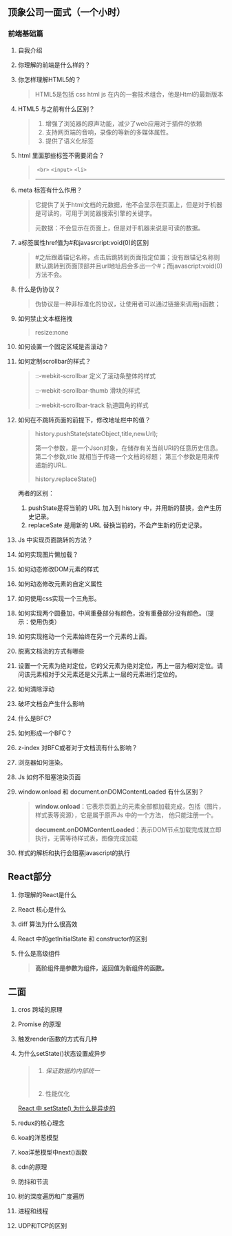 ## 顶象公司一面式（一个小时）

### 前端基础篇

1. 自我介绍

2. 你理解的前端是什么样的？

3. 你怎样理解HTML5的？

   > HTML5是包括 css html js 在内的一套技术组合，他是Html的最新版本

4. HTML5 与之前有什么区别？

   > 1. 增强了浏览器的原声功能，减少了web应用对于插件的依赖
   > 2. 支持网页端的音响，录像的等新的多媒体属性。
   > 3. 提供了语义化标签

5. html 里面那些标签不需要闭合？

   > <img> `<br>` `<input>`  `<li>`  <hr>

6. meta 标签有什么作用？

   > 它提供了关于html文档的元数据，他不会显示在页面上，但是对于机器是可读的，可用于浏览器搜索引擎的关键字。
   >
   > 元数据：不会显示在页面上，但是对于机器来说是可读的数据。

7. a标签属性href值为#和javasrcript:void(0)的区别

   > #之后跟着锚记名称，点击后跳转到页面指定位置；没有跟锚记名称则默认跳转到页面顶部并且url地址后会多出一个#；而javascript:void(0)方法不会。

8. 什么是伪协议？

   > 伪协议是一种非标准化的协议，让使用者可以通过链接来调用js函数； 

9. 如何禁止文本框拖拽

   > resize:none

10. 如何设置一个固定区域是否滚动？

11. 如何定制scrollbar的样式？

    > ::-webkit-scrollbar   定义了滚动条整体的样式
    >
    > ::-webkit-scrollbar-thumb 滑块的样式
    >
    > ::-webkit-scrollbar-track 轨道圆角的样式

12. 如何在不跳转页面的前提下，修改地址栏中的值？

    > history.pushState(stateObject,title,newUrl);
    >
    > 第一个参数，是一个Json对象，在储存有关当前URl的任意历史信息。
    >   第二个参数,title 就相当于传递一个文档的标题；
    >   第三个参数是用来传递新的URL.
    >
    > history.replaceState()

    两者的区别：

    1. pushState是将当前的 URL 加入到 history 中，并用新的替换，会产生历史记录。
    2. replaceSate 是用新的 URL 替换当前的，不会产生新的历史记录。

13. Js 中实现页面跳转的方法？

14. 如何实现图片懒加载？

15. 如何动态修改DOM元素的样式

16. 如何动态修改元素的自定义属性

17. 如何使用css实现一个三角形。

18. 如何实现两个圆叠加，中间重叠部分有颜色，没有重叠部分没有颜色。（提示：使用伪类）

19. 如何实现拖动一个元素始终在另一个元素的上面。

20. 脱离文档流的方式有哪些

21. 设置一个元素为绝对定位，它的父元素为绝对定位，再上一层为相对定位。请问该元素相对于父元素还是父元素上一层的元素进行定位的。

22. 如何清除浮动

23. 破坏文档会产生什么影响

24. 什么是BFC?

25. 如何形成一个BFC？

26. z-index 对BFC或者对于文档流有什么影响？

27. 浏览器如何渲染。

28. Js 如何不阻塞渲染页面

29. window.onload 和 document.onDOMContentLoaded 有什么区别？

    > **window.onload**：它表示页面上的元素全部都加载完成，包括（图片，样式表等资源），它是属于原声Js 中的一个方法，	他只能注册一个。
    >
    > **document.onDOMContentLoaded**：表示DOM节点加载完成就立即执行，无需等待样式表，图像完成加载

30. 样式的解析和执行会阻塞javascript的执行

## React部分

1. 你理解的React是什么

2. React 核心是什么

3. diff 算法为什么很高效

4. React 中的getInitialState 和 constructor的区别

5. 什么是高级组件

   > **高阶组件是参数为组件，返回值为新组件的函数。**

## 二面

1. cros 跨域的原理

2. Promise 的原理 

3. 触发render函数的方式有几种

4. 为什么setState()状态设置成异步

   > 1. ###### 保证数据的内部统一
   > 2. 性能优化

   [ React 中 setState() 为什么是异步的](https://segmentfault.com/a/1190000013040438)

5. redux的核心理念

6. koa的洋葱模型

7. koa洋葱模型中next()函数

8. cdn的原理

9. 防抖和节流

10. 树的深度遍历和广度遍历

11. 进程和线程

12. UDP和TCP的区别